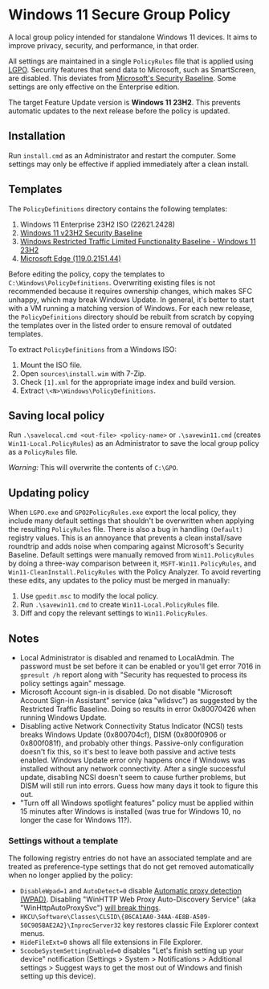 # Windows 11 Secure Group Policy

A local group policy intended for standalone Windows 11 devices. It aims to improve privacy, security, and performance, in that order.

All settings are maintained in a single `PolicyRules` file that is applied using [LGPO]. Security features that send data to Microsoft, such as SmartScreen, are disabled. This deviates from [Microsoft's Security Baseline][Baseline]. Some settings are only effective on the Enterprise edition.

The target Feature Update version is **Windows 11 23H2**. This prevents automatic updates to the next release before the policy is updated.

[LGPO]: https://learn.microsoft.com/en-us/windows/security/operating-system-security/device-management/windows-security-configuration-framework/security-compliance-toolkit-10#what-is-the-local-group-policy-object-lgpo-tool
[Baseline]: https://learn.microsoft.com/en-us/windows/security/operating-system-security/device-management/windows-security-configuration-framework/windows-security-baselines

## Installation

Run `install.cmd` as an Administrator and restart the computer. Some settings may only be effective if applied immediately after a clean install.

## Templates

The `PolicyDefinitions` directory contains the following templates:

1. Windows 11 Enterprise 23H2 ISO (22621.2428)
2. [Windows 11 v23H2 Security Baseline][SCT]
3. [Windows Restricted Traffic Limited Functionality Baseline - Windows 11 23H2][RTLFB]
4. [Microsoft Edge (119.0.2151.44)][Edge]

[SCT]: https://www.microsoft.com/en-us/download/details.aspx?id=55319
[RTLFB]: https://learn.microsoft.com/en-us/windows/privacy/manage-connections-from-windows-operating-system-components-to-microsoft-services
[Edge]: https://www.microsoft.com/en-us/edge/business/download

Before editing the policy, copy the templates to `C:\Windows\PolicyDefinitions`. Overwriting existing files is not recommended because it requires ownership changes, which makes SFC unhappy, which may break Windows Update. In general, it's better to start with a VM running a matching version of Windows. For each new release, the `PolicyDefinitions` directory should be rebuilt from scratch by copying the templates over in the listed order to ensure removal of outdated templates.

To extract `PolicyDefinitions` from a Windows ISO:

1. Mount the ISO file.
2. Open `sources\install.wim` with 7-Zip.
3. Check `[1].xml` for the appropriate image index and build version.
4. Extract `\<N>\Windows\PolicyDefinitions`.

## Saving local policy

Run `.\savelocal.cmd <out-file> <policy-name>` or `.\savewin11.cmd` (creates `Win11-Local.PolicyRules`) as an Administrator to save the local group policy as a `PolicyRules` file.

*Warning:* This will overwrite the contents of `C:\GPO`.

## Updating policy

When `LGPO.exe` and `GPO2PolicyRules.exe` export the local policy, they include many default settings that shouldn't be overwritten when applying the resulting `PolicyRules` file. There is also a bug in handling `(Default)` registry values. This is an annoyance that prevents a clean install/save roundtrip and adds noise when comparing against Microsoft's Security Baseline. Default settings were manually removed from `Win11.PolicyRules` by doing a three-way comparison between it, `MSFT-Win11.PolicyRules`, and `Win11-CleanInstall.PolicyRules` with the Policy Analyzer. To avoid reverting these edits, any updates to the policy must be merged in manually:

1. Use `gpedit.msc` to modify the local policy.
2. Run `.\savewin11.cmd` to create `Win11-Local.PolicyRules` file.
3. Diff and copy the relevant settings to `Win11.PolicyRules`.

## Notes

* Local Administrator is disabled and renamed to LocalAdmin. The password must be set before it can be enabled or you'll get error 7016 in `gpresult /h` report along with "Security has requested to process its policy settings again" message.
* Microsoft Account sign-in is disabled. Do not disable "Microsoft Account Sign-in Assistant" service (aka "wlidsvc") as suggested by the Restricted Traffic Baseline. Doing so results in error 0x80070426 when running Windows Update.
* Disabling active Network Connectivity Status Indicator (NCSI) tests breaks Windows Update (0x800704cf), DISM (0x800f0906 or 0x800f081f), and probably other things. Passive-only configuration doesn't fix this, so it's best to leave both passive and active tests enabled. Windows Update error only happens once if Windows was installed without any network connectivity. After a single successful update, disabling NCSI doesn't seem to cause further problems, but DISM will still run into errors. Guess how many days it took to figure this out.
* "Turn off all Windows spotlight features" policy must be applied within 15 minutes after Windows is installed (was true for Windows 10, no longer the case for Windows 11?).

### Settings without a template

The following registry entries do not have an associated template and are treated as preference-type settings that do not get removed automatically when no longer applied by the policy:

* `DisableWpad=1` and `AutoDetect=0` disable [Automatic proxy detection (WPAD)][WPAD]. Disabling "WinHTTP Web Proxy Auto-Discovery Service" (aka "WinHttpAutoProxySvc") [will break things][break].
* `HKCU\Software\Classes\CLSID\{86CA1AA0-34AA-4E8B-A509-50C905BAE2A2}\InprocServer32` key restores classic File Explorer context menus.
* `HideFileExt=0` shows all file extensions in File Explorer.
* `ScoobeSystemSettingEnabled=0` disables "Let's finish setting up your device" notification (Settings > System > Notifications > Additional settings > Suggest ways to get the most out of Windows and finish setting up this device).

[WPAD]: https://learn.microsoft.com/en-us/troubleshoot/windows-server/networking/disable-http-proxy-auth-features#how-to-disable-wpad
[break]: https://github.com/MicrosoftDocs/windows-itpro-docs/issues/2965#issuecomment-475441420
